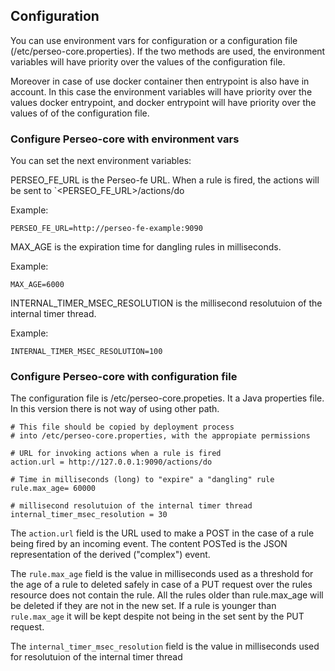 
## Configuration
You can use environment vars for configuration or a configuration file (/etc/perseo-core.properties). If the two methods are used, the environment variables will have priority over the values of the configuration file.

Moreover in case of use docker container then entrypoint is also have in account. In this case the environment variables will have priority over the values docker entrypoint, and docker entrypoint will have priority over the values of of the configuration file.



### Configure Perseo-core with environment vars

You can set the next environment variables:

PERSEO_FE_URL is the Perseo-fe URL. When a rule is fired, the actions will be sent to  `<PERSEO_FE_URL>/actions/do

Example:
```
PERSEO_FE_URL=http://perseo-fe-example:9090
```

MAX_AGE is the expiration time for dangling rules in milliseconds.

Example:
```
MAX_AGE=6000
```

INTERNAL_TIMER_MSEC_RESOLUTION is the millisecond resolutuion of the internal timer thread.

Example:
```
INTERNAL_TIMER_MSEC_RESOLUTION=100
```


### Configure Perseo-core with configuration file

The configuration file is /etc/perseo-core.propeties. It a Java properties file. In this version there is not way of using other path.
```
# This file should be copied by deployment process
# into /etc/perseo-core.properties, with the appropiate permissions

# URL for invoking actions when a rule is fired
action.url = http://127.0.0.1:9090/actions/do

# Time in milliseconds (long) to "expire" a "dangling" rule
rule.max_age= 60000

# millisecond resolutuion of the internal timer thread
internal_timer_msec_resolution = 30
```

The `action.url` field is the URL used to make a POST in the case of a rule being fired by an incoming event. The content POSTed is the JSON representation of the derived  ("complex") event.

The `rule.max_age` field is the value in milliseconds used as a threshold for the age of a rule to deleted safely in case of a PUT request over the rules resource does not contain the rule. All the rules older than rule.max_age will be deleted if they are not in the new set. If a rule is younger than `rule.max_age` it will be kept despite not being in the set sent by the PUT request.

The `internal_timer_msec_resolution` field is the value in milliseconds used for resolutuion of the internal timer thread
